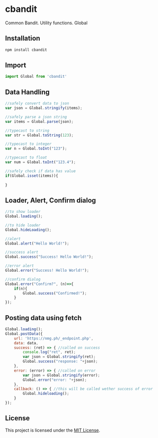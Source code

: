 # cbandit

Common Bandit. Utility functions. Global

## Installation

```javascript
npm install cbandit
```

## Import

```javascript
import Global from 'cbandit'
```

## Data Handling
```javascript
//safely convert data to json 
var json = Global.stringify(items);

//safely parse a json string
var items = Global.parse(json);

//typecast to string
var str = Global.toString(123);

//typecast to integer
var n = Global.toInt("123");

//typecast to float
var num = Global.toInt("123.4");

//safely check if data has value
if(Global.isset(items)){
	
}
```
## Loader, Alert, Confirm dialog
```javascript
//to show loader
Global.loading();

//to hide loader
Global.hideLoading();

//alert
Global.alert("Hello World!");

//success alert
Global.success("Success! Hello World!");

//error alert
Global.error("Success! Hello World!");

//confirm dialog
Global.error("Confirm?", (n)=>{
	if(n){
		Global.success("Confirmed!");
	}
});
```

## Posting data using fetch
```javascript
Global.loading();
Global.postData({
	url: 'https://nmg.ph/_endpoint.php',
	data: data,
	success: (ret) => { //called on success
		console.log("ret", ret);
		var json = Global.stringify(ret);
		Global.success("response: "+json);
	},
	error: (error) => { //called on error
		var json = Global.stringify(error);
		Global.error("error: "+json);
	},
	callback: () => { //this will be called wether success of error
		Global.hideloading();
	}
});
```


## License

This project is licensed under the [MIT License](LICENSE).
